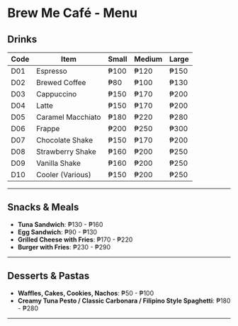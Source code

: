# **Brew Me Café - Menu**

## **Drinks**

| Code | Item                 | Small  | Medium | Large  |
|------|----------------------|--------|--------|--------|
| D01  | Espresso            | ₱100  | ₱120  | ₱150  |
| D02  | Brewed Coffee       | ₱80   | ₱100  | ₱130  |
| D03  | Cappuccino          | ₱150  | ₱170  | ₱200  |
| D04  | Latte               | ₱150  | ₱170  | ₱200  |
| D05  | Caramel Macchiato   | ₱180  | ₱220  | ₱280  |
| D06  | Frappe              | ₱200  | ₱250  | ₱300  |
| D07  | Chocolate Shake     | ₱150  | ₱170  | ₱200  |
| D08  | Strawberry Shake    | ₱160  | ₱200  | ₱250  |
| D09  | Vanilla Shake       | ₱160  | ₱200  | ₱250  |
| D10  | Cooler (Various)    | ₱150  | ₱200  | ₱250  |

---

## **Snacks & Meals**

- **Tuna Sandwich**: ₱130 - ₱160  
- **Egg Sandwich**: ₱90 - ₱130  
- **Grilled Cheese with Fries**: ₱170 - ₱220  
- **Burger with Fries**: ₱230 - ₱290  

---

## **Desserts & Pastas**

- **Waffles, Cakes, Cookies, Nachos**: ₱50 - ₱100  
- **Creamy Tuna Pesto / Classic Carbonara / Filipino Style Spaghetti**: ₱180 - ₱280  

---
